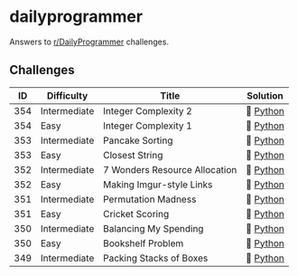 # dailyprogrammer
Answers to [r/DailyProgrammer](https://www.reddit.com/r/dailyprogrammer/) challenges.

## Challenges

| ID  | Difficulty | Title | Solution |
| --- | ---------- | ----- | -------- |
| 354 | Intermediate | Integer Complexity 2 | :small_orange_diamond: [Python](../master/python/354_intermediate.py)
| 354 | Easy | Integer Complexity 1 | :small_blue_diamond: [Python](../master/python/354_easy.py)
| 353 | Intermediate | Pancake Sorting | :small_orange_diamond: [Python](../master/python/353_intermediate.py)
| 353 | Easy | Closest String | :small_blue_diamond: [Python](../master/python/353_easy.py)
| 352 | Intermediate | 7 Wonders Resource Allocation | :small_blue_diamond: [Python](../master/python/352_intermediate.py)
| 352 | Easy | Making Imgur-style Links | :small_blue_diamond: [Python](../master/python/352_easy.py)
| 351 | Intermediate | Permutation Madness | :small_blue_diamond: [Python](../master/python/351_intermediate.py)
| 351 | Easy | Cricket Scoring | :small_blue_diamond: [Python](../master/python/351_easy.py)
| 350 | Intermediate | Balancing My Spending | :small_orange_diamond: [Python](../master/python/350_intermediate.py)
| 350 | Easy | Bookshelf Problem | :small_blue_diamond: [Python](../master/python/350_easy.py)
| 349 | Intermediate | Packing Stacks of Boxes | :small_blue_diamond: [Python](../master/python/349_intermediate.py)
